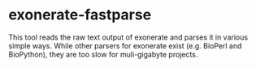exonerate-fastparse
===================

This tool reads the raw text output of exonerate and parses it in various
simple ways. While other parsers for exonerate exist (e.g. BioPerl and
BioPython), they are too slow for muli-gigabyte projects.
